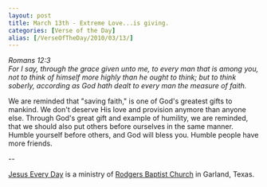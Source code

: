 ```yaml
---
layout: post
title: March 13th - Extreme Love...is giving.
categories: [Verse of the Day]
alias: [/VerseOfTheDay/2010/03/13/]
---
```


_Romans 12:3  
For I say, through the grace given unto me, to every man that is
among you, not to think of himself more highly than he ought to
think; but to think soberly, according as God hath dealt to every man
the measure of faith._

We are reminded that "saving faith," is one of God's greatest gifts
to mankind. We don't deserve His love and provision anymore than
anyone else. Through God's great gift and example of humility, we are
reminded, that we should also put others before ourselves in the same
manner. Humble yourself before others, and God will bless you. Humble
people have more friends.

 --

<a href=http://jesuseveryday.net>Jesus Every Day</a> is a ministry of <a href=http://rodgersbaptist.net>Rodgers Baptist Church</a> in Garland, Texas.
